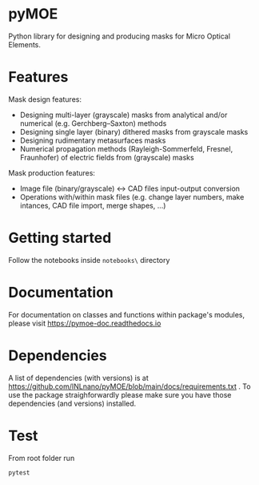 # pyMOE
Python library for designing and producing masks for Micro Optical Elements. 


# Features
Mask design features: 
* Designing multi-layer (grayscale) masks from analytical and/or numerical (e.g. Gerchberg–Saxton) methods  
* Designing single layer (binary) dithered masks from grayscale masks 
* Designing rudimentary metasurfaces masks 
* Numerical propagation methods (Rayleigh-Sommerfeld, Fresnel, Fraunhofer) of electric fields from (grayscale) masks 

Mask production features: 
* Image file (binary/grayscale) <-> CAD files input-output conversion  
* Operations with/within mask files (e.g. change layer numbers, make intances, CAD file import, merge shapes, ...)  


# Getting started

Follow the notebooks inside `notebooks\` directory


# Documentation

For documentation on classes and functions within package's modules, please visit https://pymoe-doc.readthedocs.io 

# Dependencies

A list of dependencies (with versions) is at https://github.com/INLnano/pyMOE/blob/main/docs/requirements.txt . To use the package straighforwardly please make sure you have those dependencies (and versions) installed. 

# Test

From root folder run
```
pytest
```    

